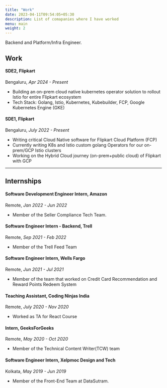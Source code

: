 ```yaml
---
title: "Work"
date: 2023-04-11T09:54:05+05:30
description: List of comapanies where I have worked
menu: main
weight: 2
---
```


Backend and Platform/Infra Engineer. 

## Work

#### SDE2, Flipkart
Bengaluru, *Apr 2024 - Present*
- Building an on-prem cloud native kubernetes operator solution to rollout Istio for entire Flipkart ecosystem 
- Tech Stack: Golang, Istio, Kubernetes, Kubebuilder, FCP, Google Kubernetes Engine (GKE)

#### SDE1, Flipkart
Bengaluru, *July 2022 - Present*
- Writing critical Cloud Native software for Flipkart Cloud Platform (FCP)
- Currently writing K8s and Istio custom golang Operators for our on-prem/GCP Istio clusters
- Working on the Hybrid Cloud journey (on-prem+public cloud) of Flipkart with GCP

---

## Internships
#### Software Development Engineer Intern, Amazon
Remote, *Jan 2022 - Jun 2022*
- Member of the Seller Compliance Tech Team.

#### Software Engineer Intern - Backend, Trell
Remote, *Sep 2021 - Feb 2022*
- Member of the Trell Feed Team

#### Software Engineer Intern, Wells Fargo
Remote, *Jun 2021 - Jul 2021*
- Member of the team that worked on Credit Card Recommendation and Reward Points Redeem System

#### Teaching Assistant, Coding Ninjas India
Remote, *July 2020 - Nov 2020*
- Worked as TA for React Course

#### Intern, GeeksForGeeks
Remote, *May 2020 - Oct 2020*
- Member of the Technical Content Writer(TCW) team

#### Software Engineer Intern, Xelpmoc Design and Tech
Kolkata, *May 2019 - Jun 2019*
- Member of the Front-End Team at DataSutram.

